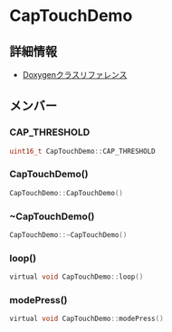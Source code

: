 # CapTouchDemo



## 詳細情報

- [Doxygenクラスリファレンス](https://lang-ship.com/reference/Arduino/1.8.9/class_cap_touch_demo.html)

## メンバー

###  CAP_THRESHOLD

```c
uint16_t CapTouchDemo::CAP_THRESHOLD
```


### CapTouchDemo()



```c
CapTouchDemo::CapTouchDemo()
```



### ~CapTouchDemo()



```c
CapTouchDemo::~CapTouchDemo()
```



### loop()



```c
virtual void CapTouchDemo::loop()
```



### modePress()



```c
virtual void CapTouchDemo::modePress()
```



